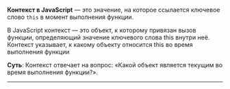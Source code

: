 **Контекст в JavaScript** — это значение, на которое ссылается ключевое слово `this` в момент выполнения функции.

В JavaScript контекст — это объект, к которому привязан вызов функции, определяющий значение ключевого слова this внутри неё. Контекст указывает, к какому объекту относится this во время выполнения функции

**Суть**: Контекст отвечает на вопрос: «Какой объект является текущим во время выполнения функции?».

---
